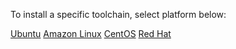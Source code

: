 To install a specific toolchain, select platform below: 

<div class="interactive-tabs os">
  <div class="tabs">
    <a href="/install/linux/ubuntu" aria-pressed="{{ include.ubuntu }}">Ubuntu</a>
    <a href="/install/linux/amazonlinux" aria-pressed="{{ include.amazonlinux }}">Amazon Linux</a>
    <a href="/install/linux/centos" aria-pressed="{{ include.centos }}">CentOS</a>
    <a href="/install/linux/ubi" aria-pressed="{{ include.ubi }}">Red Hat</a>
    <!-- <a href="/install/linux/fedora" aria-pressed="{{ include.fedora }}">Fedora</a>
    <a href="/install/linux/debain" aria-pressed="{{ include.debain }}">Debian</a> -->
  </div>
</div>

<br>